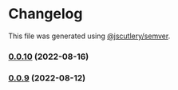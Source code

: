 # Changelog

This file was generated using [@jscutlery/semver](https://github.com/jscutlery/semver).

### [0.0.10](https://github.com/HausDAO/daohaus-monorepo/compare/tx-builder-feature@0.0.9...tx-builder-feature@0.0.10) (2022-08-16)

### [0.0.9](https://github.com/HausDAO/daohaus-monorepo/compare/tx-builder-feature@0.0.8...tx-builder-feature@0.0.9) (2022-08-12)
